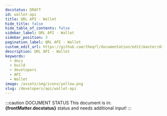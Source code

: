 ```yaml
---
docstatus: DRAFT
id: wallet-api
title: QRL API - Wallet
hide_title: false
hide_table_of_contents: false
sidebar_label: QRL API - Wallet
sidebar_position: 3
pagination_label: QRL API - Wallet
custom_edit_url: https://github.com/theqrl/documentation/edit/master/docs/basics/what-is-qrl.md
description: QRL API - Wallet
keywords:
  - docs
  - build
  - developers
  - API
  - Wallet
image: /assets/img/icons/yellow.png
slug: /developers/api/wallet-api
---
```



:::caution DOCUMENT STATUS 
<span>This document is in: <b>{frontMatter.docstatus}</b> status and needs additional input!</span>
:::